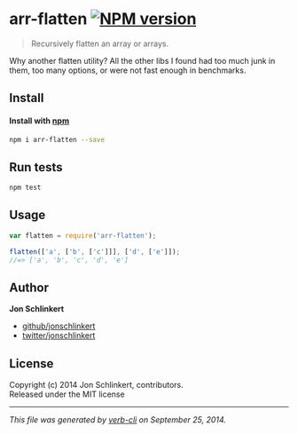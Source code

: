 # arr-flatten [![NPM version](https://badge.fury.io/js/arr-flatten.svg)](http://badge.fury.io/js/arr-flatten)


> Recursively flatten an array or arrays.

Why another flatten utility? All the other libs I found had too much junk in them, too many options, or were not fast enough in benchmarks.

## Install
#### Install with [npm](npmjs.org)

```bash
npm i arr-flatten --save
```

## Run tests

```bash
npm test
```

## Usage

```js
var flatten = require('arr-flatten');

flatten(['a', ['b', ['c']]], ['d', ['e']]);
//=> ['a', 'b', 'c', 'd', 'e']
```

## Author

**Jon Schlinkert**
 
+ [github/jonschlinkert](https://github.com/jonschlinkert)
+ [twitter/jonschlinkert](http://twitter.com/jonschlinkert) 

## License
Copyright (c) 2014 Jon Schlinkert, contributors.  
Released under the MIT license

***

_This file was generated by [verb-cli](https://github.com/assemble/verb-cli) on September 25, 2014._